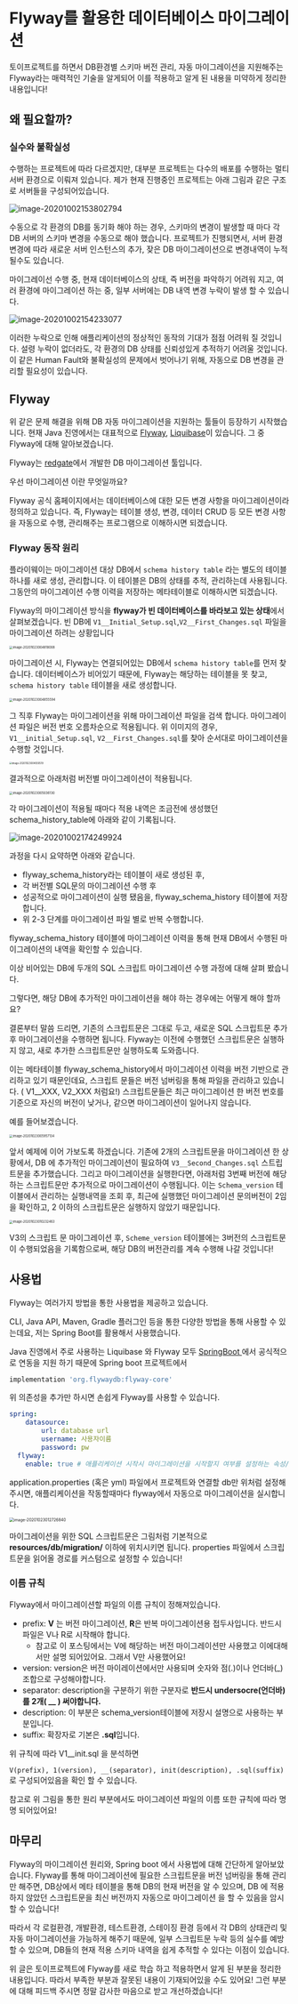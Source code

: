 # Flyway를 활용한 데이터베이스 마이그레이션

토이프로젝트를 하면서 DB환경별 스키마 버전 관리, 자동 마이그레이션을 지원해주는 Flyway라는 매력적인 기술을 알게되어 이를 적용하고 알게 된 내용을 미약하게 정리한 내용입니다! 



## 왜 필요할까?

### 실수와 불확실성

수행하는 프로젝트에 따라 다르겠지만, 대부분 프로젝트는 다수의 배포를 수행하는 멀티 서버 환경으로 이뤄져 있습니다. 제가 현재 진행중인 프로젝트는 아래 그림과 같은 구조로 서버들을 구성되어있습니다.



![image-20201002153802794](./image/image-20201002153802794.png)



수동으로 각 환경의 DB를 동기화 해야 하는 경우, 스키마의 변경이 발생할 때 마다 각 DB 서버의 스키마 변경을 수동으로 해야 했습니다. 프로젝트가 진행되면서, 서버 환경 변경에 따라 새로운 서버 인스턴스의 추가, 잦은 DB 마이그레이션으로 변경내역이 누적 될수도 있습니다.  

마이그레이선 수행 중, 현재 데이터베이스의 상태, 즉 버전을 파악하기 어려워 지고, 여러 환경에 마이그레이션 하는 중, 일부 서버에는 DB 내역 변경 누락이 발생 할 수 있습니다. 



![image-20201002154233077](./image/image-20201002154233077.png)



이러한 누락으로 인해 애플리케이션의 정상적인 동작의 기대가 점점 어려워 질 것입니다. 설령 누락이 없더라도, 각 환경의 DB 상태를 신뢰성있게 추적하기 어려울 것입니다. 이 같은 Human Fault와 불확실성의 문제에서 벗어나기 위해, 자동으로 DB 변경을 관리할 필요성이 있습니다.



## Flyway

위 같은 문제 해결을 위해 DB 자동 마이그레이션을 지원하는 툴들이 등장하기 시작했습니다. 현재 Java 진영에서는 대표적으로 [Flyway](https://flywaydb.org/), [Liquibase](https://www.liquibase.org/)이 있습니다. 그 중 Flyway에 대해 알아보겠습니다. 

Flyway는 [redgate](https://www.red-gate.com/)에서 개발한 DB 마이그레이션 툴입니다. 

우선 마이그레이션 이란 무엇일까요? 

Flyway 공식 홈페이지에서는 데이터베이스에 대한 모든 변경 사항을 마이그레이션이라 정의하고 있습니다. 즉, Flyway는 테이블 생성, 변경, 데이터 CRUD 등 모든 변경 사항을 자동으로 수행, 관리해주는 프로그램으로 이해하시면 되겠습니다. 



### Flyway 동작 원리

플라이웨이는 마이그레이션 대상 DB에서  `schema history table` 라는 별도의 테이블 하나를 새로 생성, 관리합니다. 이 테이블은 DB의 상태를 추적, 관리하는데 사용됩니다. 그동안의 마이그레이션 수행 이력을 저장하는 메타테이블로 이해하시면 되겠습니다.



Flyway의 마이그레이션 방식을 **flyway가 빈 데이터베이스를 바라보고 있는 상태**에서 살펴보겠습니다. 빈 DB에 `V1__Initial_Setup.sql`,`V2__First_Changes.sql` 파일을 마이그레이션 하려는 상황입니다

<img src="./image/image-20201023004818008.png" alt="image-20201023004818008" style="zoom:40%;" />



마이그레이션 시, Flyway는 연결되어있는 DB에서  `schema history table`를 먼저 찾습니다. 데이터베이스가 비어있기 때문에, Flyway는 해당하는 테이블을 못 찾고,  ``schema history table`` 테이블을 새로 생성합니다.

<img src="./image/image-20201023004855594.png" alt="image-20201023004855594" style="zoom:40%;" />

그 직후 Flyway는 마이그레이션을 위해 마이그레이션 파일을 검색 합니다. 
마이그레이션 파일은 버전 번호 오름차순으로 적용됩니다. 위 이미지의 경우, `V1__initial_Setup.sql`,  `V2__First_Changes.sql`를 찾아 순서대로 마이그레이션을 수행할 것입니다. 



<img src="./image/image-20201023004930519.png" alt="image-20201023004930519" style="zoom:30%;" />



결과적으로 아래처럼 버전별 마이그레이션이 적용됩니다. 

<img src="./image/image-20201023005036130.png" alt="image-20201023005036130" style="zoom:40%;" />



각 마이그레이션이 적용될 때마다 적용 내역은 조금전에 생성했던 schema_history_table에 아래와 같이 기록됩니다.



![image-20201002174249924](./image/image-20201002174249924.png)



과정을 다시 요약하면 아래와 같습니다. 

- flyway_schema_history라는 테이블이 새로 생성된 후, 
- 각 버전별 SQL문의 마이그레이션 수행 후
- 성공적으로 마이그레이션이 실행 됐음을, flyway_schema_history 테이블에 저장합니다. 
- 위 2-3 단계를 마이그레이션 파일 별로 반복 수행합니다. 

flyway_schema_history 테이블에 마이그레이션 이력을 통해 현재 DB에서 수행된 마이그레이션의 내역을 확인할 수 있습니다.

이상 비어있는 DB에 두개의 SQL 스크립트 마이그레이션 수행 과정에 대해 살펴 봤습니다. 



그렇다면, 해당 DB에 추가적인 마이그레이션을 해야 하는 경우에는 어떻게 해야 할까요? 

결론부터 말씀 드리면, 기존의 스크립트문은 그대로 두고, 새로운 SQL 스크립트문 추가 후 마이그레이션을 수행하면 됩니다. Flyway는 이전에 수행했던 스크립트문은 실행하지 않고, 새로 추가한 스크립트문만 실행하도록 도와줍니다.  

이는 메타테이블 flyway_schema_history에서 마이그레이션 이력을 버전 기반으로 관리하고 있기 때문인데요, 스크립트 문들은 버전 넘버링을 통해 파일을 관리하고 있습니다. ( V1__XXX, V2_XXX 처럼요!)  스크립트문들은 최근 마이그레이션 한 버전 번호를 기준으로  자신의 버전이 낮거나, 같으면 마이그레이션이 일어나지 않습니다. 

예를 들어보겠습니다. 

<img src="./image/image-20201023005957134.png" alt="image-20201023005957134" style="zoom:40%;" />

앞서 예제에 이어 가보도록 하겠습니다. 기존에 2개의 스크립트문을 마이그레이션 한 상황에서, DB 에 추가적인 마이그레이션이 필요하여 `V3__Second_Changes.sql` 스트립트문을 추가했습니다. 그리고 마이그레이션을 실행한다면, 아래처럼 3번째 버전에 해당하는 스크립트문만 추가적으로 마이그레이션이 수행됩니다. 이는 `Schema_version` 테이블에서 관리하는 실행내역을 조회 후, 최근에 실행했던 마이그레이션 문의버전이 2임을 확인하고, 2 이하의 스크립트문은 실행하지 않았기 때문입니다. 

<img src="./image/image-20201023010232463.png" alt="image-20201023010232463" style="zoom:40%;" />



V3의 스크립트 문 마이그레이션 후, `Scheme_version` 테이블에는 3버전의 스크립트문이 수행되었음을 기록함으로써, 해당 DB의 버전관리를 계속 수행해 나갈 것입니다! 



## 사용법

Flyway는 여러가지 방법을 통한 사용법을 제공하고 있습니다. 

CLI, Java API, Maven, Gradle 플러그인 등을 통한 다양한 방법을 통해 사용할 수 있는데요, 저는 Spring Boot를 활용해서 사용했습니다. 

Java 진영에서 주로 사용하는 Liquibase 와 Flyway 모두 [SpringBoot ](https://docs.spring.io/spring-boot/docs/current/reference/html/howto.html#howto-use-a-higher-level-database-migration-tool)에서 공식적으로 연동을 지원 하기 때문에 Spring boot 프로젝트에서 

 ```groovy
implementation 'org.flywaydb:flyway-core'
 ```

위 의존성을 추가만 하시면 손쉽게 Flyway를 사용할 수 있습니다. 

```yaml
spring:
	datasource:
		url: database url
		username: 사용자이름
		password: pw
  flyway:
    enable: true # 애플리케이션 시작시 마이그레이션을 시작할지 여부를 설정하는 속성/값으로 기본값은 true 입니다. 
```

application.properties (혹은 yml) 파일에서 프로젝트와 연결할 db만 위처럼 설정해 주시면, 애플리케이션을 작동할때마다 flyway에서 자동으로 마이그레이션을 실시합니다. 

<img src="./image/image-20201023012726840.png" alt="image-20201023012726840" style="zoom:50%;" />

마이그레이션을 위한  SQL 스크립트문은 그림처럼 기본적으로 **resources/db/migration/** 이하에 위치시키면 됩니다. properties 파일에서 스크립트문을 읽어올 경로를 커스텀으로 설정할 수 있습니다!



### 이름 규칙

Flyway에서 마이그레이션할 파일의 이름 규칙이 정해져있습니다. 

- prefix:  **V** 는 버전 마이그레이션, **R**은 반복 마이그레이션용 접두사입니다. 반드시 파일은  V나 R로 시작해야 합니다.
  - 참고로 이 포스팅에서는 V에 해당하는 버전 마이그레이션만 사용했고 이에대해서만 설명 되어있어요. 그래서 V만 사용했어요! 
- version: version은 버전 마이레이션에서만 사용되며 숫자와 점(.)이나 언더바(_) 조합으로 구성해야합니다. 
- separator: description을 구분하기 위한 구분자로 **반드시 undersocre(언더바)를  2개( __  ) 써야합니다.**
- description: 이 부분은 schema_version테이블에 저장시 설명으로 사용하는 부분입니다. 
- suffix: 확장자로 기본은 **.sql**입니다.

위 규칙에 따라  V1__init.sql 을 분석하면 

`V(prefix), 1(version), __(separator), init(description), .sql(suffix)`로 구성되어있음을 확인 할 수 있습니다.

참고로 위 그림을 통한 원리 부분에서도 마이그레이션 파일의 이름 또한 규칙에 따라 명명 되어있어요! 



## 마무리

Flyway의 마이그레이션 원리와, Spring boot 에서 사용법에 대해 간단하게 알아보았습니다. 
Flyway를 통해 마이그레이션에 필요한 스크립트문을 버전 넘버링을 통해 관리만 해주면, DB상에서 메타 테이블을 통해 DB의 현재 버전을 알 수 있으며, DB 에 적용하지 않았던 스크립트문을 최신 버전까지 자동으로 마이그레이션 을 할 수 있음을 암시 할 수 있습니다! 

따라서 각 로컬환경, 개발환경, 테스트환경, 스테이징 환경 등에서 각 DB의 상태관리 및 자동 마이그레이션을 가능하게 해주기 때문에, 일부 스크립트문 누락 등의 실수를 예방 할 수 있으며, DB들의 현재 적용 스키마 내역을 쉽게 추적할 수 있다는 이점이 있습니다. 



위 글은 토이프로젝트에 Flyway를 새로 학습 하고 적용하면서 알게 된 부분을 정리한 내용입니다. 따라서 부족한 부분과 잘못된 내용이 기재되어있을 수도 있어요! 그런 부분에 대해 피드백 주시면 정말 감사한 마음으로 받고 개선하겠습니다! 


